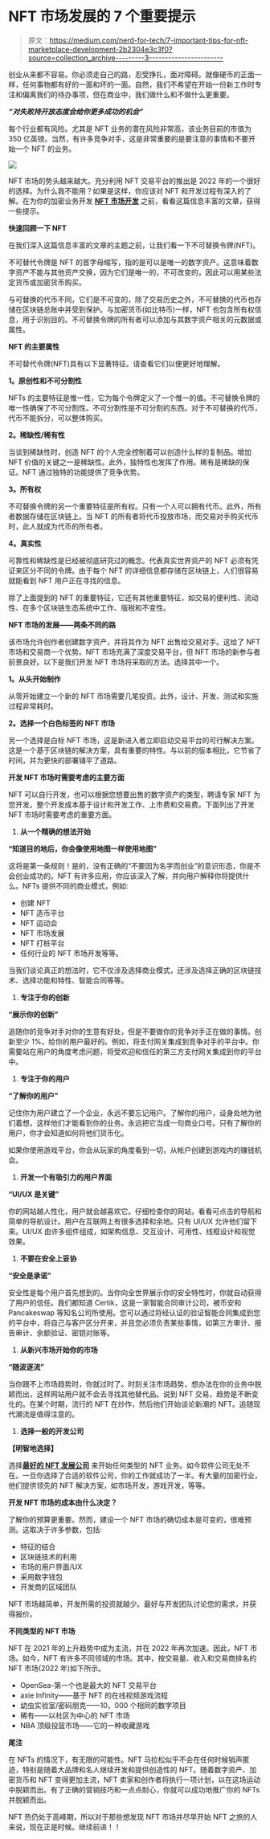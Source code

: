 # NFT 市场发展的 7 个重要提示

> 原文：<https://medium.com/nerd-for-tech/7-important-tips-for-nft-marketplace-development-2b2304e3c3f0?source=collection_archive---------3----------------------->

创业从来都不容易。你必须走自己的路，忍受挣扎，面对障碍。就像硬币的正面一样，任何事物都有好的一面和坏的一面。自然，我们不希望在开始一份新工作时专注和偏离我们的待办事项，但在商业中，我们做什么和不做什么更重要。

***“对失败持开放态度会给你更多成功的机会”***

每个行业都有风险。尤其是 NFT 业务的潜在风险非常高，该业务目前的市值为 350 亿英镑。当然，有许多竞争对手，这是非常重要的是要注意的事情和不要开始一个 NFT 的业务。

![](img/0e49b6e6fe359116a98d2898ca70d112.png)

NFT 市场的势头越来越大。充分利用 NFT 交易平台的推出是 2022 年的一个很好的选择。为什么我不能用？如果是这样，你应该对 NFT 和开发过程有深入的了解。在为你的加密业务开发 [**NFT 市场开发**](https://www.clarisco.com/nft-marketplace-development) 之前，看看这篇信息丰富的文章，获得一些提示。

**快速回顾一下 NFT**

在我们深入这篇信息丰富的文章的主题之前，让我们看一下不可替换令牌(NFT)。

不可替代令牌是 NFT 的首字母缩写，指的是可以是唯一的数字资产。这意味着数字资产不能与其他资产交换，因为它们是唯一的，不可改变的，因此可以用某些法定货币或加密货币购买。

与可替换的代币不同，它们是不可变的，除了交易历史之外，不可替换的代币也存储在区块链总账中并受到保护。与加密货币(如比特币)一样，NFT 也包含所有权信息，用于识别目的。不可替换令牌的所有者可以添加与其数字资产相关的元数据或属性。

**NFT 的主要属性**

不可替代令牌(NFT)具有以下显著特征。请查看它们以便更好地理解。

**1。原创性和不可分割性**

NFTs 的主要特征是惟一性，它为每个令牌定义了一个惟一的值。不可替换令牌的唯一性确保了不可分割性。不可分割性是不可分割的东西。对于不可替换的代币，代币不能拆分，可以整体购买。

**2。稀缺性/稀有性**

当谈到稀缺性时，创造 NFT 的个人完全控制着可以创造什么样的复制品。增加 NFT 价值的关键之一是稀缺性。此外，独特性也发挥了作用。稀有是稀缺的保证。NFT 通过独特的功能提供了竞争优势。

**3。所有权**

不可替换令牌的另一个重要特征是所有权。只有一个人可以拥有代币。此外，所有者数据存储在区块链上。当 NFT 的所有者将代币投放市场，而交易对手购买代币时，此人就成为代币的所有者。

**4。真实性**

可靠性和稀缺性是已经被彻底研究过的概念。代表真实世界资产的 NFT 必须有凭证来区分不同的令牌。由于每个 NFT 的详细信息都存储在区块链上，人们很容易就能看到 NFT 用户正在寻找的信息。

除了上面提到的 NFT 的重要特征，它还有其他重要特征，如交易的便利性、流动性、在多个区块链生态系统中工作、版税和不变性。

**NFT 市场的发展——两条不同的路**

该市场允许创作者创建数字资产，并将其作为 NFT 出售给交易对手。这给了 NFT 市场和交易商一个优势。NFT 市场充满了深度交易平台，但 NFT 市场的新参与者前景良好。以下是我们开发 NFT 市场将采取的方法。选择其中一个。

**1。从头开始制作**

从零开始建立一个新的 NFT 市场需要几笔投资。此外，设计、开发、测试和实施过程非常耗时。

**2。选择一个白色标签的 NFT 市场**

另一个选择是白标 NFT 市场，这是新进入者立即启动交易平台的可行解决方案。这是一个基于区块链的解决方案，具有重要的特性。与以前的版本相比，它节省了时间，并为更快的部署铺平了道路。

**开发 NFT 市场时需要考虑的主要方面**

NFT 可以自行开发，也可以根据您想要出售的数字资产的类型，聘请专家 NFT 为您开发。整个开发成本基于设计和开发工作、上市费和交易费。下面列出了开发 NFT 市场时需要考虑的重要方面。

1.  **从一个精确的想法开始**

**“知道目的地后，你会像使用地图一样使用地图”**

这将是第一条规则！是的，没有正确的“不要因为名字而创业”的意识形态，你是不会创业成功的。NFT 有许多应用，你应该深入了解，并向用户解释你将提供什么。NFTs 提供不同的商业模式，例如:

*   创建 NFT
*   NFT 造币平台
*   NFT 运动会
*   NFT 市场发展
*   NFT 打桩平台
*   任何行业的 NFT 市场开发等等。

当我们谈论真正的想法时，它不仅涉及选择商业模式，还涉及选择正确的区块链技术、选择功能和特性、智能合同等等。

1.  **专注于你的创新**

**“展示你的创新”**

追随你的竞争对手对你的生意有好处，但是不要做你的竞争对手正在做的事情。创新至少 1%，给你的用户最好的。例如，将支付网关集成到竞争对手的平台中。你需要站在用户的角度考虑问题，将受欢迎和信任的第三方支付网关集成到你的平台中。

1.  **专注于你的用户**

**“了解你的用户”**

记住你为用户建立了一个企业，永远不要忘记用户。了解你的用户，设身处地为他们着想，这样他们才能看到你的业务。永远把它当成一句商业口号。只有了解你的用户，你才会知道如何将他们货币化。

如果你使用游戏平台，你会从玩家的角度看到一切，从帐户创建到游戏内的赚钱机会。

1.  **开发一个有吸引力的用户界面**

**“UI/UX 是关键”**

你的网站越人性化，用户就会越喜欢它。仔细检查你的网站，看看可点击的导航和简单的导航设计。用户在互联网上有很多选择和余地。只有 UI/UX 允许他们留下来。UI/UX 由许多组件组成，如架构信息、交互设计、可用性、线框设计和视觉效果。

1.  **不要在安全上妥协**

**“安全是承诺”**

安全性是每个用户首先想到的。当你向全世界展示你的安全特性时，你就自动获得了用户的信任。我们都知道 Certik，这是一家智能合同审计公司，被币安和 Pancakeswap 等知名公司所使用。您可以通过将经认证的验证智能合同集成到您的平台中，将自己与客户区分开来，并且您必须负责某些事情，如第三方审计、报告审计、余额验证、密钥对账等。

1.  **从新兴市场开始你的市场**

**“随波逐流”**

当你跟不上市场趋势时，你就过时了。时刻关注市场趋势，想办法在你的业务中脱颖而出，这样网站用户就不会去寻找其他替代品。说到 NFT 交易，趋势是不断变化的。在某个时期，流行的 NFT 在炒作，然后他们开始谈论新潮的 NFT。追随现代潮流是值得注意的。

1.  **选择一般的开发公司**

**【明智地选择】**

选择[**最好的 NFT 发展公司**](https://www.clarisco.com/nft-marketplace-development) 来开始任何类型的 NFT 业务。如今软件公司无处不在。一旦你选择了合适的软件公司，你的工作就成功了一半。有大量的加密行业，他们提供领先的 NFT 解决方案，如市场开发，游戏开发，等等。

**开发 NFT 市场的成本由什么决定？**

了解你的预算更重要。然而，建设一个 NFT 市场的确切成本是可变的，很难预测。这取决于许多参数，包括:

*   特征的结合
*   区块链技术的利用
*   市场的用户界面/UX
*   采用数字钱包
*   开发商的区域团队

NFT 市场越简单，开发所需的投资就越少。最好与开发团队讨论您的需求，并获得报价。

**不同类型的 NFT 市场**

NFT 在 2021 年的上升趋势中成为主流，并在 2022 年再次加速。因此，NFT 市场。如今，NFT 有许多不同领域的市场。其中，按交易量、收入和交易商排名的 NFT 市场(2022 年)如下所示。

*   OpenSea-第一个也是最大的 NFT 交易平台
*   axie Infinity——基于 NFT 的在线视频游戏流程
*   幼虫实验室/密码朋克——10，000 个相同的数字项目
*   稀有——以社区为中心的 NFT 市场
*   NBA 顶级投篮市场——它的一种收藏游戏

**尾注**

在 NFTs 的情况下，有无限的可能性。NFT 马拉松似乎不会在任何时候销声匿迹，特别是随着大品牌和名人继续开发和提供创造性的 NFT。随着数字资产、加密货币和 NFT 变得更加主流，NFT 卖家和创作者将执行一项计划，以在这场运动中脱颖而出。有了正确的营销技巧和一点点耐心，你就可以成功地推广你的 NFTs 并脱颖而出。

NFT 热仍处于高峰期，所以对于那些想发现 NFT 市场并尽早开始 NFT 之旅的人来说，现在正是时候。继续前进！！